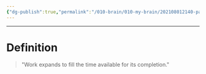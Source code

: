 ```yaml
---
{"dg-publish":true,"permalink":"/010-brain/010-my-brain/202108012140-parkinson-s-law/","created":"2021-08-01T21:40:26.000-04:00","updated":"2025-03-21T17:24:35.454-04:00"}
---
```


---

# Definition
>  "Work expands to fill the time available for its completion."